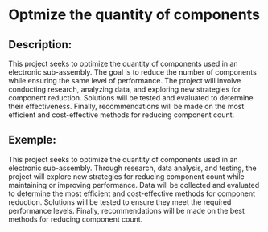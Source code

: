 # Optmize the quantity of components

## Description:
This project seeks to optimize the quantity of components used in an electronic sub-assembly. The goal is to reduce the number of components while ensuring the same level of performance. The project will involve conducting research, analyzing data, and exploring new strategies for component reduction. Solutions will be tested and evaluated to determine their effectiveness. Finally, recommendations will be made on the most efficient and cost-effective methods for reducing component count.

## Exemple:
This project seeks to optimize the quantity of components used in an electronic sub-assembly. Through research, data analysis, and testing, the project will explore new strategies for reducing component count while maintaining or improving performance. Data will be collected and evaluated to determine the most efficient and cost-effective methods for component reduction. Solutions will be tested to ensure they meet the required performance levels. Finally, recommendations will be made on the best methods for reducing component count.

